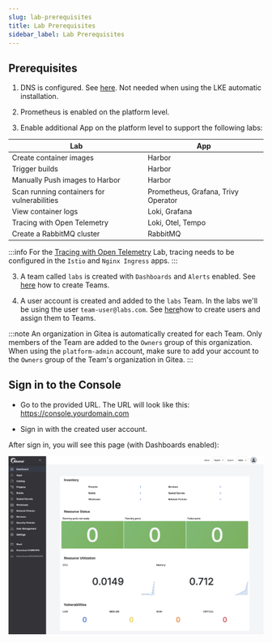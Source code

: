 ```yaml
---
slug: lab-prerequisites
title: Lab Prerequisites
sidebar_label: Lab Prerequisites
---
```


## Prerequisites

1. DNS is configured. See [here](get-started/installation/overview.md). Not needed when using the LKE automatic installation.

2. Prometheus is enabled on the platform level.

2. Enable additional App on the platform level to support the following labs:

| Lab                                         | App                                 |
|---------------------------------------------|-------------------------------------|
| Create container images                     | Harbor                              |
| Trigger builds                              | Harbor                              |
| Manually Push images to Harbor              | Harbor                              |
| Scan running containers for vulnerabilities | Prometheus, Grafana, Trivy Operator |
| View container logs                         | Loki, Grafana                       |
| Tracing with Open Telemetry                 | Loki, Otel, Tempo                   |
| Create a RabbitMQ cluster                   | RabbitMQ                            |

:::info
For the [Tracing with Open Telemetry](use-otel.md) Lab, tracing needs to be configured in the `Istio` and `Nginx Ingress` apps.
:::

3. A team called `labs` is created with `Dashboards` and `Alerts` enabled. See [here](docs/for-ops/console/teams.md) how to create Teams.

4. A user account is created and added to the `labs` Team. In the labs we'll be using the user `team-user@labs.com`. See [here](docs/for-ops/console/usermgnt.md)how to create users and assign them to Teams.

:::note
An organization in Gitea is automatically created for each Team. Only members of the Team are added to the `Owners` group of this organization. When using the `platform-admin` account, make sure to add your account to the `Owners` group of the Team's organization in Gitea.
:::

## Sign in to the Console

- Go to the provided URL. The URL will look like this: https://console.yourdomain.com

- Sign in with the created user account.

After sign in, you will see this page (with Dashboards enabled):

![Team dashboard](../../img/team-dashboard.png)
